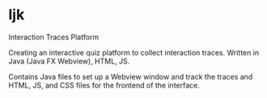 # ljk
Interaction Traces  Platform

Creating an interactive quiz platform to collect interaction traces. Written in Java (Java FX Webview), HTML, JS. 

Contains Java files to set up a Webview window and track the traces and HTML, JS, and CSS files for the frontend of the interface.

